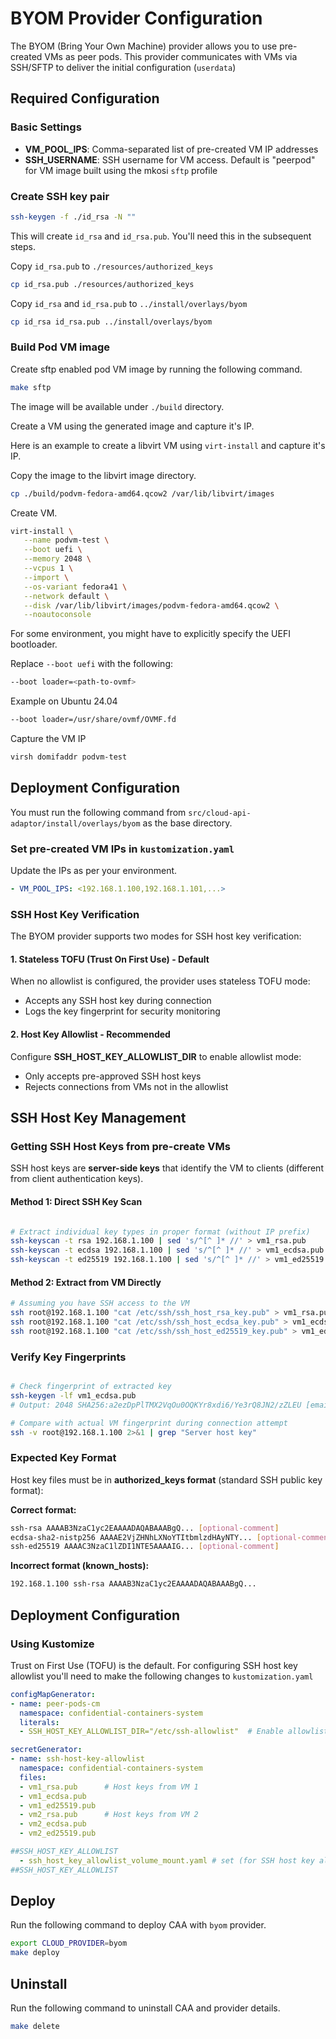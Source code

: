 # BYOM Provider Configuration

The BYOM (Bring Your Own Machine) provider allows you to use pre-created VMs as peer pods. This provider communicates with VMs via SSH/SFTP to deliver the initial configuration (`userdata`)

## Required Configuration

### Basic Settings

- **VM_POOL_IPS**: Comma-separated list of pre-created VM IP addresses
- **SSH_USERNAME**: SSH username for VM access. Default is "peerpod" for VM image built using the mkosi `sftp` profile

### Create SSH key pair

```bash
ssh-keygen -f ./id_rsa -N ""
```
This will create `id_rsa` and `id_rsa.pub`. You'll need this in the subsequent steps.

Copy `id_rsa.pub` to `./resources/authorized_keys`

```bash
cp id_rsa.pub ./resources/authorized_keys
```

Copy `id_rsa` and `id_rsa.pub` to `../install/overlays/byom`

```bash
cp id_rsa id_rsa.pub ../install/overlays/byom
```

### Build Pod VM image

Create sftp enabled pod VM image by running the following command.

```bash
make sftp
```

The image will be available under `./build` directory.

Create a VM using the generated image and capture it's IP.

Here is an example to create a libvirt VM using `virt-install` and capture it's IP.

Copy the image to the libvirt image directory.

```bash
cp ./build/podvm-fedora-amd64.qcow2 /var/lib/libvirt/images
```

Create VM.

```bash
virt-install \
   --name podvm-test \
   --boot uefi \
   --memory 2048 \
   --vcpus 1 \
   --import \
   --os-variant fedora41 \
   --network default \
   --disk /var/lib/libvirt/images/podvm-fedora-amd64.qcow2 \
   --noautoconsole
```

For some environment, you might have to explicitly specify the UEFI bootloader.

Replace `--boot uefi` with the following:

```bash
--boot loader=<path-to-ovmf>
```

Example on Ubuntu 24.04

```bash
--boot loader=/usr/share/ovmf/OVMF.fd
```

Capture the VM IP

```bash
virsh domifaddr podvm-test
```

## Deployment Configuration

You must run the following command from `src/cloud-api-adaptor/install/overlays/byom` as the base directory.

### Set pre-created VM IPs in `kustomization.yaml`

Update the IPs as per your environment.

```yaml
- VM_POOL_IPS: <192.168.1.100,192.168.1.101,...>
```

### SSH Host Key Verification

The BYOM provider supports two modes for SSH host key verification:

#### 1. Stateless TOFU (Trust On First Use) - Default

When no allowlist is configured, the provider uses stateless TOFU mode:

- Accepts any SSH host key during connection
- Logs the key fingerprint for security monitoring 

#### 2. Host Key Allowlist - Recommended

Configure **SSH_HOST_KEY_ALLOWLIST_DIR** to enable allowlist mode:

- Only accepts pre-approved SSH host keys
- Rejects connections from VMs not in the allowlist

## SSH Host Key Management

### Getting SSH Host Keys from pre-create VMs

SSH host keys are **server-side keys** that identify the VM to clients (different from client authentication keys).

#### Method 1: Direct SSH Key Scan

```bash

# Extract individual key types in proper format (without IP prefix)
ssh-keyscan -t rsa 192.168.1.100 | sed 's/^[^ ]* //' > vm1_rsa.pub
ssh-keyscan -t ecdsa 192.168.1.100 | sed 's/^[^ ]* //' > vm1_ecdsa.pub
ssh-keyscan -t ed25519 192.168.1.100 | sed 's/^[^ ]* //' > vm1_ed25519.pub
```

#### Method 2: Extract from VM Directly

```bash
# Assuming you have SSH access to the VM
ssh root@192.168.1.100 "cat /etc/ssh/ssh_host_rsa_key.pub" > vm1_rsa.pub
ssh root@192.168.1.100 "cat /etc/ssh/ssh_host_ecdsa_key.pub" > vm1_ecdsa.pub
ssh root@192.168.1.100 "cat /etc/ssh/ssh_host_ed25519_key.pub" > vm1_ed25519.pub
```

### Verify Key Fingerprints

```bash

# Check fingerprint of extracted key
ssh-keygen -lf vm1_ecdsa.pub
# Output: 2048 SHA256:a2ezDpPlTMX2VqOu0OQKYr8xdi6/Ye3rQ8JN2/zZLEU [email protected] (ECDSA)

# Compare with actual VM fingerprint during connection attempt
ssh -v root@192.168.1.100 2>&1 | grep "Server host key"
```

### Expected Key Format

Host key files must be in **authorized_keys format** (standard SSH public key format):

**Correct format:**

```bash
ssh-rsa AAAAB3NzaC1yc2EAAAADAQABAAABgQ... [optional-comment]
ecdsa-sha2-nistp256 AAAAE2VjZHNhLXNoYTItbmlzdHAyNTY... [optional-comment]
ssh-ed25519 AAAAC3NzaC1lZDI1NTE5AAAAIG... [optional-comment]
```

**Incorrect format (known_hosts):**

```bash
192.168.1.100 ssh-rsa AAAAB3NzaC1yc2EAAAADAQABAAABgQ...
```

## Deployment Configuration

### Using Kustomize

Trust on First Use (TOFU) is the default. For configuring
SSH host key allowlist you'll need to make the following changes to `kustomization.yaml`

```yaml
configMapGenerator:
- name: peer-pods-cm
  namespace: confidential-containers-system
  literals:
  - SSH_HOST_KEY_ALLOWLIST_DIR="/etc/ssh-allowlist"  # Enable allowlist mode

secretGenerator:
- name: ssh-host-key-allowlist
  namespace: confidential-containers-system
  files:
  - vm1_rsa.pub      # Host keys from VM 1
  - vm1_ecdsa.pub
  - vm1_ed25519.pub
  - vm2_rsa.pub      # Host keys from VM 2
  - vm2_ecdsa.pub
  - vm2_ed25519.pub

##SSH_HOST_KEY_ALLOWLIST
  - ssh_host_key_allowlist_volume_mount.yaml # set (for SSH host key allowlist)
##SSH_HOST_KEY_ALLOWLIST
```

## Deploy

Run the following command to deploy CAA with `byom` provider.

```bash
export CLOUD_PROVIDER=byom
make deploy
```

## Uninstall

Run the following command to uninstall CAA and provider details.

```bash
make delete
```
